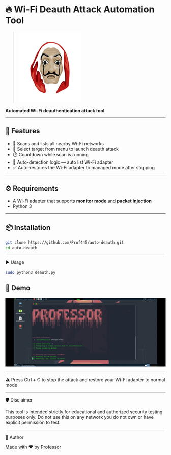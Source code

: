 # 🔥 Wi-Fi Deauth Attack Automation Tool


> <img src="assets/money-heist-banner.png" alt="Mask" width="200"/>
**Automated Wi-Fi deauthentication attack tool**

---

## 🚀 Features

- 📶 Scans and lists all nearby Wi-Fi networks
- 🎯 Select target from menu to launch deauth attack
- ⏱️ Countdown while scan is running
- 🧠 Auto-detection logic — auto list Wi-Fi adapter
- ✅ Auto-restores the Wi-Fi adapter to managed mode after stopping

---

## ⚙️ Requirements

- A Wi-Fi adapter that supports **monitor mode** and **packet injection**
- Python 3


---

## 📦 Installation

```bash
git clone https://github.com/Prof445/auto-deauth.git
cd auto-deauth
```
---

▶️ Usage

```bash
sudo python3 deauth.py
```

## 🎥 Demo

[![Watch the demo](assets/demo-thumbnail.jpg)](https://vimeo.com/1072874402?share=copy#t=0)

---

⚠️ Press Ctrl + C to stop the attack and restore your Wi-Fi adapter to normal mode

---

🛡️ Disclaimer

This tool is intended strictly for educational and authorized security testing purposes only.
Do not use this on any network you do not own or have explicit permission to test.

---

📌 Author

Made with ❤️ by Professor

